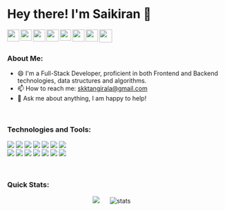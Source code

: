 <h1>Hey there! I'm Saikiran 👋</h1>

<p>
  <a title="Portfolio" href="https://portfolio.tskk97.in">
    <img align="left" src="https://www.svgrepo.com/show/384670/account-avatar-profile-user.svg" width="28px" />
  </a>
  <a title="Facebook" href="https://www.facebook.com/tskk97/">
    <img align="left" src="https://www.svgrepo.com/show/111203/facebook.svg" width="26px" />
  </a>
   <a title="Twitter" href="https://twitter.com/tskk_97">
    <img align="left" src="https://www.svgrepo.com/show/157815/twitter.svg" width="28px"  />
  </a>
  <a title="Gmail" href="mailto:skktangirala@gmail.com">
    <img align="left" src="https://www.svgrepo.com/show/353812/google-gmail.svg" width="28px"  />
  </a>
  <a title="LinkedIn" href="https://www.linkedin.com/in/tskk97/">
    <img align="left" src="https://www.svgrepo.com/show/157006/linkedin.svg" width="26px" />
  </a>
  <a title="WhatsApp" href="https://wa.me/+919559695847">
    <img align="left" src="https://www.svgrepo.com/show/349563/whatsapp.svg" width="28px" />
  </a>
  <a title="Instagram" href="https://www.instagram.com/tskk97/">
    <img align="left" src="https://www.svgrepo.com/show/111199/instagram.svg" width="28px" />
  </a>
  <a title="HackerRank" href="https://www.hackerrank.com/tskk97">
    <img align="left" src="https://brandfolder.com/hackerrank/logo/hackerrank-primary-logo.png" width="30px"  />
  </a>
</p>

<br><br>

<h3>About Me:</h3>
<!-- <img align="right" src="https://media0.giphy.com/media/fQZX2aoRC1Tqw/giphy.gif?cid=ecf05e47axse3z79m99qlstooai6bbw4cfaapzsnm52jwdpm&rid=giphy.gif" width="430px" height="260px" style="margin:-35px 0" > -->
<ul>
  <li>😄 I'm a Full-Stack Developer, proficient in both Frontend and Backend technologies, data structures and algorithms.</li>
<!--   <li>⚡ Ability to create end-to-end applications effectively, either independently or in a team collaboration.</li> -->
<!--   <li>🔭 Seeking opportunity to join an organisation where I can contribute towards individual and company's growth.</li> -->
  <li>📫 How to reach me: <a href="mailto:skktangirala@gmail.com">skktangirala@gmail.com</a></li>
  <li>💬 Ask me about anything, I am happy to help!</li>
</ul>
<br>

<h3> Technologies and Tools: </h3>
<p>
  <img src="https://img.shields.io/badge/html5%20-%23E34F26.svg?&style=for-the-badge&logo=html5&logoColor=white"/>
  <img src="https://img.shields.io/badge/css3%20-%231572B6.svg?&style=for-the-badge&logo=css3&logoColor=white"/>
  <img src="https://img.shields.io/badge/Sass-CC6699?style=for-the-badge&logo=sass&logoColor=white"/>
  <img src="https://img.shields.io/badge/javascript%20-%23323330.svg?&style=for-the-badge&logo=javascript&logoColor=%23F7DF1E"/>
  <img src="https://img.shields.io/badge/bootstrap%20-%23563D7C.svg?&style=for-the-badge&logo=bootstrap&logoColor=white"/>
  <img src="https://img.shields.io/badge/react%20-%2320232a.svg?&style=for-the-badge&logo=react&logoColor=%2361DAFB"/>
  <img src="https://img.shields.io/badge/redux%20-%23593d88.svg?&style=for-the-badge&logo=redux&logoColor=white"/>
<!--   <img src="https://img.shields.io/badge/material%20ui%20-%230081CB.svg?&style=for-the-badge&logo=material-ui&logoColor=white"/> -->
  <br>
  <img src="https://img.shields.io/badge/python%20-%2314354C.svg?&style=for-the-badge&logo=python&logoColor=white"/>
  <img src="https://img.shields.io/badge/flask%20-%23000.svg?&style=for-the-badge&logo=flask&logoColor=white"/>
  <img src="https://img.shields.io/badge/Django-092E20?style=for-the-badge&logo=django&logoColor=white"/>
  <img src="https://img.shields.io/badge/mysql-%2300f.svg?&style=for-the-badge&logo=mysql&logoColor=white"/>
  <!-- <br> -->
  <img src="https://img.shields.io/badge/GIT%20-%23cb3a37.svg?&style=for-the-badge&logo=git&logoColor=white"/>
  <img src="https://img.shields.io/badge/AWS%20-%23FF9900.svg?&style=for-the-badge&logo=amazon-aws&logoColor=white"/>
  <img src="https://img.shields.io/badge/NPM%20-%23cb3a37.svg?&style=for-the-badge&logo=npm&logoColor=white"/>
</p>
<br>

<h3> Quick Stats: </h3>
<p align="center">
  <img src="https://github-readme-stats.vercel.app/api/top-langs/?username=tskk97&theme=monokai&hide_langs_below=1&layout=compact" />
  <img src="https://github-readme-stats.vercel.app/api?username=tskk97&count_private=true&show_icons=true&theme=monokai&hide=contribs" alt="stats" style="margin:0 20px" />
</p>






<!-- ### Hi there 👋 -->

<!--
**tskk97/tskk97** is a ✨ _special_ ✨ repository because its `README.md` (this file) appears on your GitHub profile.

Here are some ideas to get you started:

- 🔭 I’m currently working on ...
- 🌱 I’m currently learning ...
- 👯 I’m looking to collaborate on ...
- 🤔 I’m looking for help with ...
- 💬 Ask me about ...
- 📫 How to reach me: ...
- 😄 Pronouns: ...
- ⚡ Fun fact: ...
-->

